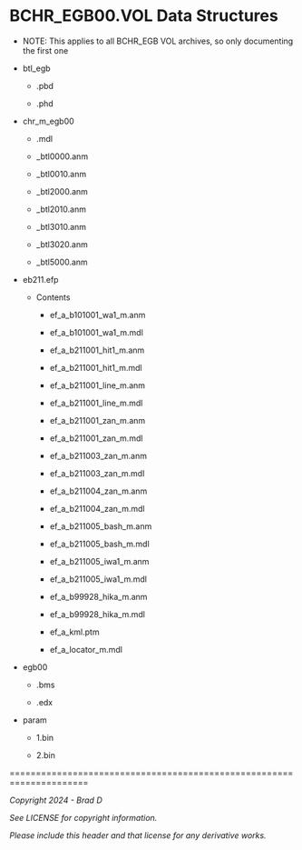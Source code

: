 # BCHR_EGB00.VOL Data Structures

* NOTE: This applies to all BCHR_EGB VOL archives, so only documenting the first one

* btl_egb

	* .pbd

	* .phd

* chr_m_egb00

	* .mdl

	* _btl0000.anm

	* _btl0010.anm

	* _btl2000.anm

	* _btl2010.anm

	* _btl3010.anm

	* _btl3020.anm

	* _btl5000.anm

* eb211.efp

	* Contents

		* ef_a_b101001_wa1_m.anm

		* ef_a_b101001_wa1_m.mdl

		* ef_a_b211001_hit1_m.anm

		* ef_a_b211001_hit1_m.mdl

		* ef_a_b211001_line_m.anm

		* ef_a_b211001_line_m.mdl

		* ef_a_b211001_zan_m.anm

		* ef_a_b211001_zan_m.mdl

		* ef_a_b211003_zan_m.anm

		* ef_a_b211003_zan_m.mdl

		* ef_a_b211004_zan_m.anm

		* ef_a_b211004_zan_m.mdl

		* ef_a_b211005_bash_m.anm

		* ef_a_b211005_bash_m.mdl

		* ef_a_b211005_iwa1_m.anm

		* ef_a_b211005_iwa1_m.mdl

		* ef_a_b99928_hika_m.anm

		* ef_a_b99928_hika_m.mdl

		* ef_a_kml.ptm

		* ef_a_locator_m.mdl

* egb00

	* .bms

	* .edx

* param

	* 1.bin

	* 2.bin

=====================================================================

*Copyright 2024 - Brad D*

*See LICENSE for copyright information.*

*Please include this header and that license for any derivative works.*